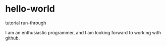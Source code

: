 # hello-world
tutorial run-through

I am an enthusiastic programmer, and I am looking forward to working with github.
